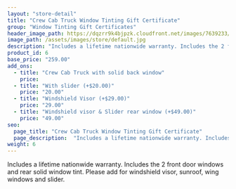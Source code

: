 ```yaml
---
layout: "store-detail"
title: "Crew Cab Truck Window Tinting Gift Certificate"
group: "Window Tinting Gift Certificates"
header_image_path: https://dqzrr9k4bjpzk.cloudfront.net/images/7639233/347062177.jpg
image_path: /assets/images/store/default.jpg
description: "Includes a lifetime nationwide warranty. Includes the 2 front door windows and rear solid window tint."
product_id: 6
base_price: "259.00"
add_ons:
  - title: "Crew Cab Truck with solid back window"
    price:
  - title: "With slider (+$20.00)"
    price: "20.00"
  - title: "Windshield Visor (+$29.00)"
    price: "29.00"    
  - title: "Windshield visor & Slider rear window (+$49.00)"
    price: "49.00"
seo:
  page_title: "Crew Cab Truck Window Tinting Gift Certificate"
  page_description:  "Includes a lifetime nationwide warranty. Includes the 2 front door windows and rear solid window tint."
weight: 6
---
```

Includes a lifetime nationwide warranty. Includes the 2 front door windows and rear solid window tint. Please add for windshield visor, sunroof, wing windows and slider.
